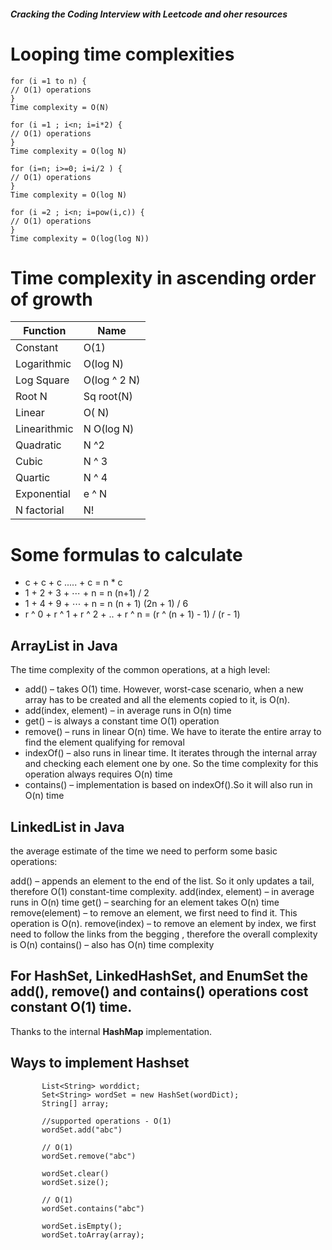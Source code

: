 ###### **Cracking the Coding Interview with Leetcode and oher resources**

# Looping time complexities
```
for (i =1 to n) {
// O(1) operations
}
Time complexity = O(N)

for (i =1 ; i<n; i=i*2) {
// O(1) operations
}
Time complexity = O(log N)

for (i=n; i>=0; i=i/2 ) {
// O(1) operations
}
Time complexity = O(log N)

for (i =2 ; i<n; i=pow(i,c)) {
// O(1) operations
}
Time complexity = O(log(log N))

```

# Time complexity in ascending order of growth

| Function  | Name |
| ------------- | ------------- |
| Constant  | O(1)  |
| Logarithmic  | O(log N)  |
| Log Square  | O(log ^ 2 N)  |
| Root N  | Sq root(N)  |
| Linear | O( N)  |
| Linearithmic  | N O(log N)  |
| Quadratic  | N ^2  |
| Cubic  | N ^ 3 |
| Quartic  | N ^ 4  |
| Exponential  | e ^ N  |
| N factorial  | N! |

# Some formulas to calculate 

* c + c + c ..... + c = n * c
* 1 + 2 + 3 + ⋯ + n = n (n+1) / 2
* 1 + 4 + 9 + ⋯ + n = n (n + 1) (2n + 1) / 6
* r ^ 0 + r ^ 1 + r ^ 2 + .. + r ^ n = (r ^ (n + 1) - 1) / (r - 1)



## ArrayList in Java

The time complexity of the common operations, at a high level:

* add() – takes O(1) time. However, worst-case scenario, when a new array has to be created and all the elements copied to it, is O(n).
* add(index, element) – in average runs in O(n) time
* get() – is always a constant time O(1) operation
* remove() – runs in linear O(n) time. We have to iterate the entire array to find the element qualifying for removal
* indexOf() – also runs in linear time. It iterates through the internal array and checking each element one by one. So the time complexity for this operation always requires O(n) time
* contains() – implementation is based on indexOf().So it will also run in O(n) time

## LinkedList in Java
the average estimate of the time we need to perform some basic operations:

add() – appends an element to the end of the list. So it only updates a tail, therefore O(1) constant-time complexity.
add(index, element) – in average runs in O(n) time
get() – searching for an element takes O(n) time
remove(element) – to remove an element, we first need to find it. This operation is O(n).
remove(index) – to remove an element by index, we first need to follow the links from the begging , therefore the overall complexity is O(n)
contains() – also has O(n) time complexity

## For HashSet, LinkedHashSet, and EnumSet the add(), remove() and contains() operations **cost constant O(1)** time. 
Thanks to the internal **HashMap** implementation.

## Ways to implement Hashset
```
       List<String> worddict;       
       Set<String> wordSet = new HashSet(wordDict);
       String[] array;
        
       //supported operations - O(1)
       wordSet.add("abc")
       
       // O(1)
       wordSet.remove("abc")
       
       wordSet.clear()
       wordSet.size();
       
       // O(1)
       wordSet.contains("abc")
       
       wordSet.isEmpty();
       wordSet.toArray(array);
```